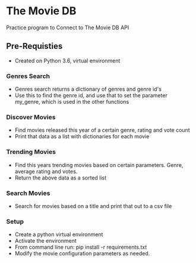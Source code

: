 # The Movie DB
Practice program to Connect to The Movie DB API

## Pre-Requisties
- Created on Python 3.6, virtual environment

### Genres Search
- Genres search returns a dictionary of genres and genre id's
- Use this to find the genre id, and use that to set the parameter my_genre, which is used in the other functions

### Discover Movies
- Find movies released this year of a certain genre, rating and vote count
- Print that data as a list with dictionaries for each movie

### Trending Movies
- Find this years trending movies based on certain parameters. Genre, average rating and votes.
- Return the above data as a sorted list

### Search Movies
- Search for movies based on a title and print that out to a csv file

### Setup
- Create a python virtual environment
- Activate the environment
- From command line run: pip install -r requirements.txt
- Modify the movie configuration parameters as needed.

